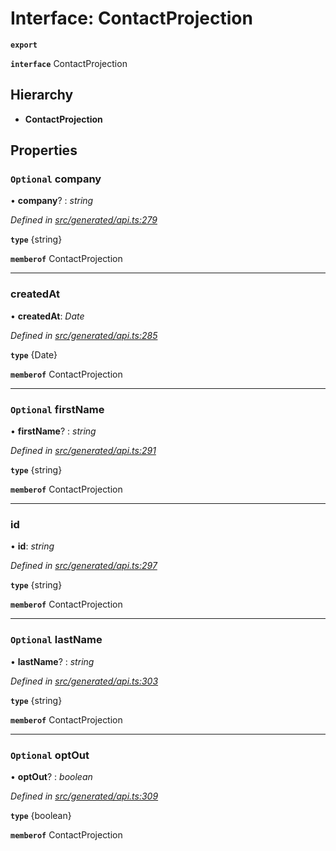 # Interface: ContactProjection

**`export`** 

**`interface`** ContactProjection

## Hierarchy

* **ContactProjection**

## Properties

### `Optional` company

• **company**? : *string*

*Defined in [src/generated/api.ts:279](https://github.com/mailslurp/mailslurp-client-ts-js/blob/5d485ad/src/generated/api.ts#L279)*

**`type`** {string}

**`memberof`** ContactProjection

___

###  createdAt

• **createdAt**: *Date*

*Defined in [src/generated/api.ts:285](https://github.com/mailslurp/mailslurp-client-ts-js/blob/5d485ad/src/generated/api.ts#L285)*

**`type`** {Date}

**`memberof`** ContactProjection

___

### `Optional` firstName

• **firstName**? : *string*

*Defined in [src/generated/api.ts:291](https://github.com/mailslurp/mailslurp-client-ts-js/blob/5d485ad/src/generated/api.ts#L291)*

**`type`** {string}

**`memberof`** ContactProjection

___

###  id

• **id**: *string*

*Defined in [src/generated/api.ts:297](https://github.com/mailslurp/mailslurp-client-ts-js/blob/5d485ad/src/generated/api.ts#L297)*

**`type`** {string}

**`memberof`** ContactProjection

___

### `Optional` lastName

• **lastName**? : *string*

*Defined in [src/generated/api.ts:303](https://github.com/mailslurp/mailslurp-client-ts-js/blob/5d485ad/src/generated/api.ts#L303)*

**`type`** {string}

**`memberof`** ContactProjection

___

### `Optional` optOut

• **optOut**? : *boolean*

*Defined in [src/generated/api.ts:309](https://github.com/mailslurp/mailslurp-client-ts-js/blob/5d485ad/src/generated/api.ts#L309)*

**`type`** {boolean}

**`memberof`** ContactProjection
